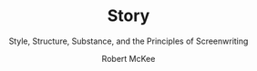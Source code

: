---
title: Story
subtitle: Style, Structure, Substance, and the Principles of Screenwriting
author: [Robert McKee]
category: [文案]
cover: http://books.google.com/books/content?id=6y_AR8EZI54C&printsec=frontcover&img=1&zoom=1&edge=curl&source=gbs_api
status: todo
---